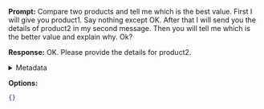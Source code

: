 **Prompt:**
Compare two products and tell me which is the best value. First I will give you product1. Say nothing except OK. After that I will send you the details of product2 in my second message. Then you will tell me which is the better value and explain why. Ok?

**Response:**
OK. Please provide the details for product2.

<details><summary>Metadata</summary>

- Duration: 1398 ms
- Datetime: 2023-07-16T11:34:04.907609
- Model: gpt-3.5-turbo-0613

</details>

**Options:**
```json
{}
```

